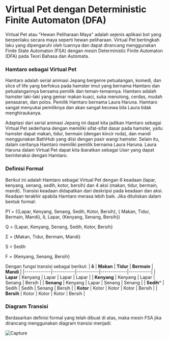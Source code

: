 
# Virtual Pet dengan Deterministic Finite Automaton (DFA)
Virtual Pet atau "Hewan Peliharaan Maya" adalah sejenis aplikasi bot yang berperilaku secara maya seperti hewan peliharaan. Virtual Pet bertingkah laku yang dipengaruhi oleh tuannya dan dapat dirancang menggunakan Finite State Automaton (FSA) dengan mesin Deterministic Finite Automaton (DFA) pada Teori Bahasa dan Automata.

### Hamtaro sebagai Virtual Pet
Hamtaro adalah serial animasi Jepang bergenre petualangan, komedi, dan slice of life yang berfokus pada hamster imut yang bernama Hamtaro dan petualangannya bersama pemilik dan teman-temannya. Hamtaro adalah hamster laki-laki yang gemar makan kuaci, suka menolong, cerdas, mudah penasaran, dan polos. Pemilik Hamtaro bernama Laura Haruna. Hamtaro sangat menyukai pemiliknya dan akan sangat kecewa bila Laura tidak menghiraukanya.

Adaptasi dari serial animasi Jepang ini dapat kita jadikan Hamtaro sebagai Virtual Pet sederhana dengan memiliki sifat-sifat dasar pada hamster, yaitu hamster dapat makan, tidur, bermain (dengan kincir roda), dan mandi menggunakan BathHub yang diisi dengan pasir wangi hamster. Selain itu, dalam ceritanya Hamtaro memiliki pemilik bernama Laura Haruna. Laura Haruna dalam Virtual Pet dapat kita ibaratkan sebagai User yang dapat berinteraksi dengan Hamtaro.

### Definisi Formal
Berikut ini adalah Hamtaro sebagai Virtual Pet dengan 6 keadaan (lapar, kenyang, senang, sedih, kotor, bersih) dan 4 aksi (makan, tidur, bermain, mandi). Transisi keadaan didapatkan dari deskripsi pada keadaan dan aksi. Keadaan terakhir apabila Hamtaro merasa lebih baik. 
Jika dituliskan dalam bentuk formal:

P1 = ({Lapar, Kenyang, Senang, Sedih, Kotor, Bersih}, { Makan, Tidur, Bermain, Mandi}, δ, Lapar, {Kenyang, Senang, Bersih})

Q = {Lapar, Kenyang, Senang, Sedih, Kotor, Bersih}

Σ = {Makan, Tidur, Bermain, Mandi}

S = Sedih

F = {Kenyang, Senang, Bersih}

Dengan fungsi transisi sebagai berikut:
| **δ**       | **Makan** | **Tidur** | **Bermain** | **Mandi** |
|-------------|-----------|-----------|-------------|-----------|
| **Lapar**   | Kenyang   | Lapar     | Lapar       | Lapar     |
| **Kenyang** | Kenyang   | Lapar     | Senang      | Bersih    |
| **Senang**  | Kenyang   | Lapar     | Senang      | Senang    |
| **Sedih***  | Sedih     | Sedih     | Senang      | Bersih    |
| **Kotor**   | Kotor     | Kotor     | Kotor       | Bersih    |
| **Bersih**  | Kotor     | Kotor     | Kotor       | Bersih    |

### Diagram Transisi
Berdasarkan definisi formal yang telah dibuat di atas, maka mesin FSA jika dirancang menggunakan diagram transisi menjadi:

![Capture](https://user-images.githubusercontent.com/85800672/162574871-6115827d-51e0-4a49-935d-1b77f8ad4e50.PNG)

